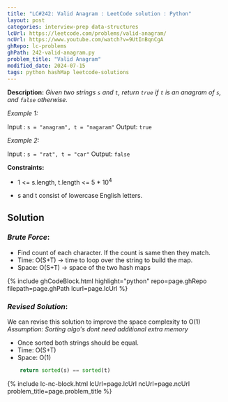 ```yaml
---
title: "LC#242: Valid Anagram : LeetCode solution : Python"
layout: post
categories: interview-prep data-structures
lcUrl: https://leetcode.com/problems/valid-anagram/
ncUrl: https://www.youtube.com/watch?v=9UtInBqnCgA
ghRepo: lc-problems
ghPath: 242-valid-anagram.py
problem_title: "Valid Anagram"
modified_date: 2024-07-15
tags: python hashMap leetcode-solutions
---
```

**Description:** *Given two strings `s` and `t`, return `true` if `t` is an anagram of `s`, and `false` otherwise.*

<!--more-->

*Example 1:*

Input : `s = "anagram", t = "nagaram"`
Output: `true`

*Example 2:*

Input : `s = "rat", t = "car"`
Output: `false`
 
**Constraints:**

- 1 <= s.length, t.length <= 5 * 10<sup>4</sup>

- s and t consist of lowercase English letters.

## Solution

### *Brute Force*: 

- Find count of each character. If the count is same then they match. 
- Time: O(S+T) &rarr; time to loop over the string to build the map.
- Space: O(S+T) &rarr; space of the two hash maps

{% include ghCodeBlock.html highlight="python" repo=page.ghRepo filepath=page.ghPath lcurl=page.lcUrl %}

### *Revised Solution*:
We can revise this solution to improve the space complexity to O(1) *Assumption: Sorting algo's dont need additional extra memory*
- Once sorted both strings should be equal. 
- Time: O(S+T)
- Space: O(1)

``` python
    return sorted(s) == sorted(t)
```

{% include lc-nc-block.html lcUrl=page.lcUrl ncUrl=page.ncUrl problem_title=page.problem_title %}